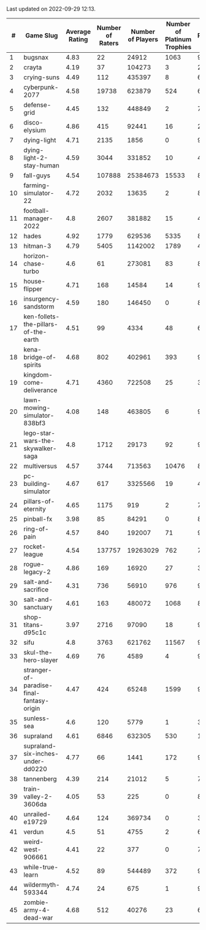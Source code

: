 Last updated on 2022-09-29 12:13.


|#|Game Slug|Average Rating|Number of Raters|Number of Players|Number of Platinum Trophies|Max Rarity (%)|
|---|---|---|---|---|---|---|
|1|bugsnax|4.83|22|24912|1063|97|
|2|crayta|4.19|37|104273|3|22|
|3|crying-suns|4.49|112|435397|8|65|
|4|cyberpunk-2077|4.58|19738|623879|524|60|
|5|defense-grid|4.45|132|448849|2|79|
|6|disco-elysium|4.86|415|92441|16|28|
|7|dying-light|4.71|2135|1856|0|98|
|8|dying-light-2-stay-human|4.59|3044|331852|10|48|
|9|fall-guys|4.54|107888|25384673|15533|89|
|10|farming-simulator-22|4.72|2032|13635|2|86|
|11|football-manager-2022|4.8|2607|381882|15|48|
|12|hades|4.92|1779|629536|5335|89|
|13|hitman-3|4.79|5405|1142002|1789|48|
|14|horizon-chase-turbo|4.6|61|273081|83|83|
|15|house-flipper|4.71|168|14584|14|93|
|16|insurgency-sandstorm|4.59|180|146450|0|8|
|17|ken-follets-the-pillars-of-the-earth|4.51|99|4334|48|60|
|18|kena-bridge-of-spirits|4.68|802|402961|393|94|
|19|kingdom-come-deliverance|4.71|4360|722508|25|30|
|20|lawn-mowing-simulator-838bf3|4.08|148|463805|6|92|
|21|lego-star-wars-the-skywalker-saga|4.8|1712|29173|92|98|
|22|multiversus|4.57|3744|713563|10476|82|
|23|pc-building-simulator|4.67|617|3325566|19|47|
|24|pillars-of-eternity|4.65|1175|919|2|79|
|25|pinball-fx|3.98|85|84291|0|86|
|26|ring-of-pain|4.57|840|192007|71|97|
|27|rocket-league|4.54|137757|19263029|762|74|
|28|rogue-legacy-2|4.86|169|16920|27|36|
|29|salt-and-sacrifice|4.31|736|56910|976|91|
|30|salt-and-sanctuary|4.61|163|480072|1068|83|
|31|shop-titans-d95c1c|3.97|2716|97090|18|98|
|32|sifu|4.8|3763|621762|11567|96|
|33|skul-the-hero-slayer|4.69|76|4589|4|96|
|34|stranger-of-paradise-final-fantasy-origin|4.47|424|65248|1599|98|
|35|sunless-sea|4.6|120|5779|1|38|
|36|supraland|4.61|6846|632305|530|100|
|37|supraland-six-inches-under-dd0220|4.77|66|1441|172|99|
|38|tannenberg|4.39|214|21012|5|74|
|39|train-valley-2-3606da|4.05|53|225|0|89|
|40|unrailed-e19729|4.64|124|369734|0|39|
|41|verdun|4.5|51|4755|2|63|
|42|weird-west-906661|4.41|22|377|0|72|
|43|while-true-learn|4.52|89|544489|372|93|
|44|wildermyth-593344|4.74|24|675|1|91|
|45|zombie-army-4-dead-war|4.68|512|40276|23|66|
